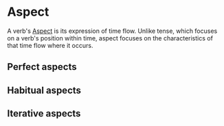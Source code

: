 # Aspect

A verb's [Aspect](https://en.wikipedia.org/wiki/Grammatical_aspect) is its expression of time flow. Unlike tense, which focuses on a verb's position within time, aspect focuses on the characteristics of that time flow where it occurs.

## Perfect aspects

## Habitual aspects

## Iterative aspects

